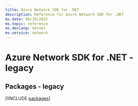 ```yaml
---
title: Azure Network SDK for .NET
description: Reference for Azure Network SDK for .NET
ms.date: 06/10/2025
ms.topic: reference
ms.devlang: dotnet
ms.service: network
---
```

# Azure Network SDK for .NET - legacy
## Packages - legacy
[!INCLUDE [packages](network-index.md)]